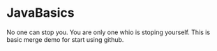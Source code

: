 # JavaBasics
No one can stop you.
You are only one whio is stoping yourself.
This is basic merge demo for start using github.
